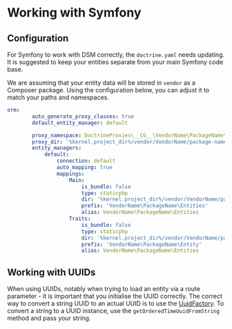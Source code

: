 # Working with Symfony

## Configuration
For Symfony to work with DSM correctly, the `doctrine.yaml` needs updating.
It is suggested to keep your entities separate from your main Symfony code base.

We are assuming that your entity data will be stored in `vendor` as a Composer package.
Using the configuration below, you can adjust it to match your paths and namespaces.
```yaml
orm:
        auto_generate_proxy_classes: true
        default_entity_manager: default

        proxy_namespace: DoctrineProxies\__CG__\VendorName\PackageName\Entities
        proxy_dir: '%kernel.project_dir%/vendor/VendorName/package-name/proxies'
        entity_managers:
            default:
                connection: default
                auto_mapping: true
                mappings:
                    Main:
                        is_bundle: false
                        type: staticphp
                        dir: '%kernel.project_dir%/vendor/VendorName/package-name/src/Entities'
                        prefix: 'VendorName\PackageName\Entities'
                        alias: VendorName\PackageName\Entities
                    Traits:
                        is_bundle: false
                        type: staticphp
                        dir: '%kernel.project_dir%/vendor/VendorName/package-name/src/Entity'
                        prefix: 'VendorName\PackageName\Entity'
                        alias: VendorName\PackageName\Entities

```
 
## Working with UUIDs
When using UUIDs, notably when trying to load an entity via a route parameter - it is important that you initialise the UUID correctly.
The correct way to convert a string UUID to an actual UUID is to use the [UuidFactory](..//src/Entity/Fields/Factories/UuidFactory.php).
To convert a string to a UUID instance, use the `getOrderedTimeUuidFromString` method and pass your string.
